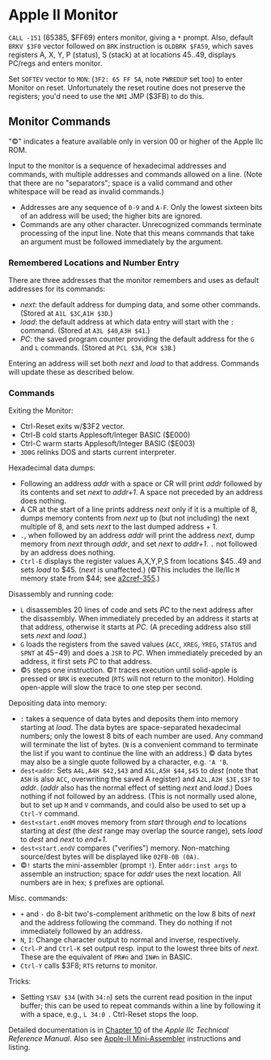Apple II Monitor
================

`CALL -151` (65385, $FF69) enters monitor, giving a `*` prompt. Also,
default `BRKV $3F0` vector followed on `BRK` instruction is `OLDBRK
$FA59`, which saves registers A, X, Y, P (status), S (stack) at at
locations $45‥$49, displays PC/regs and enters monitor.

Set `SOFTEV` vector to `MON`: (`3F2: 65 FF 5A`, note `PWREDUP` set
too) to enter Monitor on reset. Unfortunately the reset routine does
not preserve the registers; you'd need to use the `NMI` JMP ($3FB) to
do this.


Monitor Commands
----------------

"©" indicates a feature available only in version 00 or higher
of the Apple IIc ROM.

Input to the monitor is a sequence of hexadecimal addresses and
commands, with multiple addresses and commands allowed on a line.
(Note that there are no "separators"; space is a valid command and
other whitespace will be read as invalid commands.)
- Addresses are any sequence of `0-9` and `A-F`. Only the lowest
  sixteen bits of an address will be used; the higher bits are
  ignored.
- Commands are any other character. Unrecognized commands terminate
  processing of the input line. Note that this means commands that
  take an argument must be followed immediately by the argument.

### Remembered Locations and Number Entry

There are three addresses that the monitor remembers and uses as
default addresses for its commands:
- _next_: the default address for dumping data, and some other
  commands. (Stored at `A1L $3C`,`A1H $3D`.)
- _load_: the default address at which data entry will start with the
  `:` command. (Stored at `A3L $40`,`A3H $41`.)
- _PC_: the saved program counter providing the default address for
  the `G` and `L` commands. (Stored at `PCL $3A`, `PCH $3B`.)

Entering an address will set both _next_ and _load_ to that address.
Commands will update these as described below.

### Commands

Exiting the Monitor:
- Ctrl-Reset exits w/$3F2 vector.
- Ctrl-B cold starts Applesoft/Integer BASIC ($E000)
- Ctrl-C warm starts Applesoft/Integer BASIC ($E003)
- `3D0G` relinks DOS and starts current interpreter.

Hexadecimal data dumps:
- Following an address _addr_ with a space or CR will print _addr_
  followed by its contents and set _next_ to _addr+1_. A space not
  preceded by an address does nothing.
- A CR at the start of a line prints address _next_ only if it is a
  multiple of 8, dumps memory contents from _next_ up to (but not
  including) the next multiple of 8, and sets _next_ to the last
  dumped address + 1.
- `.`, when followed by an address _addr_ will print the address
  _next_, dump memory from _next_ through _addr_, and set _next_ to
  _addr+1_. `.` not followed by an address does nothing.
- `Ctrl-E` displays the register values A,X,Y,P,S from locations $45‥49
  and sets _load_ to $45. (_next_ is unaffected.) (©This includes the
  IIe/IIc `M` memory state from $44; see [a2cref-355].)

Disassembly and running code:
- `L` disassembles 20 lines of code and sets _PC_ to the next address
  after the disassembly. When immediately preceded by an address it
  starts at that address, otherwise it starts at _PC_. (A preceding
  address also still sets _next_ and _load_.)
- `G` loads the registers from the saved values (`ACC`, `XREG`,
  `YREG`, `STATUS` and `SPNT` at $45-$49) and does a `JSR` to _PC_.
  When immediately preceded by an address, it first sets _PC_ to that
  address.
- ©`S` steps one instruction. ©`T` traces execution until solid-apple
  is pressed or `BRK` is executed (`RTS` will not return to the
  monitor). Holding open-apple will slow the trace to one step per
  second.

Depositing data into memory:
- `:` takes a sequence of data bytes and deposits them into memory
  starting at _load_. The data bytes are space-separated hexadecimal
  numbers; only the lowest 8 bits of each number are used. Any command
  will terminate the list of bytes. (`N` is a convenient command to
  terminate the list if you want to continue the line with an
  address.) © data bytes may also be a single quote followed by a
  character, e.g. `'A 'B`.
- `dest<addr`: Sets `A4L,A4H $42,$43` and `A5L,A5H $44,$45` to _dest_
  (note that `A5H` is also `ACC`, overwriting the saved A register)
  and `A2L,A2H $3E,$3F` to _addr_. (_addr_ also has the normal effect
  of setting _next_ and _load_.) Does nothing if not followed by an
  address. (This is not normally used alone, but to set up `M` and `V`
  commands, and could also be used to set up a `Ctrl-Y` command.
- `dest<start.endM` moves memory from _start_ through _end_ to
  locations starting at _dest_ (the _dest_ range may overlap the
  source range), sets _load_ to _dest_ and _next_ to _end+1_.
- `dest<start.endV` compares ("verifies") memory. Non-matching
  source/dest bytes will be displayed like `02FB-0B (0A)`.
- ©`!` starts the mini-assembler (prompt `!`). Enter `addr:inst args`
  to assemble an instruction; space for _addr_ uses the next location.
  All numbers are in hex; `$` prefixes are optional.

Misc. commands:
- `+` and `-` do 8-bit two's-complement arithmetic on the low 8 bits
  of _next_ and the address following the command. They do nothing if
  not immediately followed by an address.
- `N`, `I`: Change character output to normal and inverse,
  respectively.
- `Ctrl-P` and `Ctrl-K` set output resp. input to the lowest three
  bits of _next_. These are the equivalent of `PR#n` and `IN#n` in
  BASIC.
- `Ctrl-Y` calls $3F8; `RTS` returns to monitor.

Tricks:
- Setting `YSAV $34` (with `34:n`) sets the current read position in
  the input buffer; this can be used to repeat commands within a line
  by following it with a space, e.g., `L 34:0 `. Ctrl-Reset stops the
  loop.

Detailed documentation is in [Chapter 10][a2cref-c10] of the _Apple
IIc Technical Reference Manual_. Also see [Apple-II
Mini-Assembler][a2mini-asm] instructions and listing.



<!-------------------------------------------------------------------->
[a2cref-355]: https://archive.org/details/Apple_IIc_Technical_Reference_Manual/page/n362
[a2cref-c10]: https://archive.org/details/Apple_IIc_Technical_Reference_Manual/page/n230
[a2mini-asm]: https://archive.org/details/Apple2_Woz_MiniAssembler/page/n1/mode/1up
